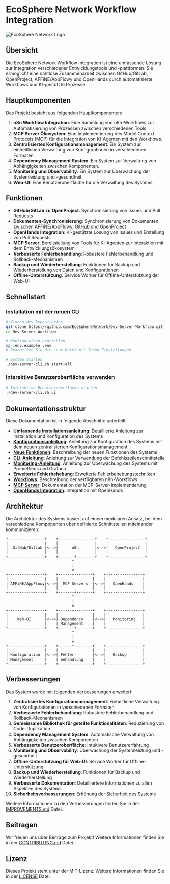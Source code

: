 # EcoSphere Network Workflow Integration

![EcoSphere Network Logo](/img/logo.png)

## Übersicht

Die EcoSphere Network Workflow Integration ist eine umfassende Lösung zur Integration verschiedener Entwicklungstools und -plattformen. Sie ermöglicht eine nahtlose Zusammenarbeit zwischen GitHub/GitLab, OpenProject, AFFiNE/AppFlowy und OpenHands durch automatisierte Workflows und KI-gestützte Prozesse.

## Hauptkomponenten

Das Projekt besteht aus folgenden Hauptkomponenten:

1. **n8n Workflow Integration**: Eine Sammlung von n8n-Workflows zur Automatisierung von Prozessen zwischen verschiedenen Tools.
2. **MCP Server Ökosystem**: Eine Implementierung des Model Context Protocols (MCP) für die Integration von KI-Agenten mit den Workflows.
3. **Zentralisiertes Konfigurationsmanagement**: Ein System zur einheitlichen Verwaltung von Konfigurationen in verschiedenen Formaten.
4. **Dependency Management System**: Ein System zur Verwaltung von Abhängigkeiten zwischen Komponenten.
5. **Monitoring und Observability**: Ein System zur Überwachung der Systemleistung und -gesundheit.
6. **Web-UI**: Eine Benutzeroberfläche für die Verwaltung des Systems.

## Funktionen

- **GitHub/GitLab zu OpenProject**: Synchronisierung von Issues und Pull Requests
- **Dokumenten-Synchronisierung**: Synchronisierung von Dokumenten zwischen AFFiNE/AppFlowy, GitHub und OpenProject
- **OpenHands Integration**: KI-gestützte Lösung von Issues und Erstellung von Pull Requests
- **MCP Server**: Bereitstellung von Tools für KI-Agenten zur Interaktion mit dem Entwicklungsökosystem
- **Verbesserte Fehlerbehandlung**: Robustere Fehlerbehandlung und Rollback-Mechanismen
- **Backup und Wiederherstellung**: Funktionen für Backup und Wiederherstellung von Daten und Konfigurationen
- **Offline-Unterstützung**: Service Worker für Offline-Unterstützung der Web-UI

## Schnellstart

### Installation mit der neuen CLI

```bash
# Klonen des Repositories
git clone https://github.com/EcoSphereNetwork/Dev-Server-Workflow.git
cd Dev-Server-Workflow

# Konfiguration einrichten
cp .env.example .env
# Bearbeiten Sie die .env-Datei mit Ihren Einstellungen

# System starten
./dev-server-cli.sh start-all
```

### Interaktive Benutzeroberfläche verwenden

```bash
# Interaktive Benutzeroberfläche starten
./dev-server-cli.sh ui
```

## Dokumentationsstruktur

Diese Dokumentation ist in folgende Abschnitte unterteilt:

- **[Umfassende Installationsanleitung](../installation/comprehensive-guide.md)**: Detaillierte Anleitung zur Installation und Konfiguration des Systems
- **[Konfigurationsanleitung](../configuration/index.md)**: Anleitung zur Konfiguration des Systems mit dem neuen zentralisierten Konfigurationsmanagement
- **[Neue Funktionen](../features/index.md)**: Beschreibung der neuen Funktionen des Systems
- **[CLI-Anleitung](../cli/index.md)**: Anleitung zur Verwendung der Befehlszeilenschnittstelle
- **[Monitoring-Anleitung](../monitoring/prometheus-exporter.md)**: Anleitung zur Überwachung des Systems mit Prometheus und Grafana
- **[Erweiterte Fehlerbehebung](../troubleshooting/advanced.md)**: Erweiterte Fehlerbehebungstechniken
- **[Workflows](Workflow-Integration.md)**: Beschreibung der verfügbaren n8n-Workflows
- **[MCP Server](MCP-Server-Implementation.md)**: Dokumentation der MCP-Server-Implementierung
- **[OpenHands Integration](MCP-OpenHands.md)**: Integration mit OpenHands

## Architektur

Die Architektur des Systems basiert auf einem modularen Ansatz, bei dem verschiedene Komponenten über definierte Schnittstellen miteinander kommunizieren:

```
+----------------+    +----------------+    +----------------+
|                |    |                |    |                |
|  GitHub/GitLab |<-->|      n8n       |<-->|   OpenProject  |
|                |    |                |    |                |
+----------------+    +-------+--------+    +----------------+
                             ^
                             |
                             v
+----------------+    +------+--------+    +----------------+
|                |    |               |    |                |
| AFFiNE/AppFlowy|<-->|  MCP Servers  |<-->|   OpenHands    |
|                |    |               |    |                |
+----------------+    +-------+-------+    +----------------+
                             ^
                             |
                             v
+----------------+    +------+--------+    +----------------+
|                |    |               |    |                |
|    Web-UI      |<-->| Dependency    |<-->|   Monitoring   |
|                |    | Management    |    |                |
+----------------+    +-------+-------+    +----------------+
                             ^
                             |
                             v
+----------------+    +------+--------+    +----------------+
|                |    |               |    |                |
| Konfiguration  |<-->| Fehler-       |<-->|   Backup       |
| Management     |    | behandlung    |    |                |
+----------------+    +---------------+    +----------------+
```

## Verbesserungen

Das System wurde mit folgenden Verbesserungen erweitert:

1. **Zentralisiertes Konfigurationsmanagement**: Einheitliche Verwaltung von Konfigurationen in verschiedenen Formaten
2. **Verbesserte Fehlerbehandlung**: Robustere Fehlerbehandlung und Rollback-Mechanismen
3. **Gemeinsame Bibliothek für geteilte Funktionalitäten**: Reduzierung von Code-Duplikation
4. **Dependency Management System**: Automatische Verwaltung von Abhängigkeiten zwischen Komponenten
5. **Verbesserte Benutzeroberfläche**: Intuitivere Benutzererfahrung
6. **Monitoring und Observability**: Überwachung der Systemleistung und -gesundheit
7. **Offline-Unterstützung für Web-UI**: Service Worker für Offline-Unterstützung
8. **Backup und Wiederherstellung**: Funktionen für Backup und Wiederherstellung
9. **Verbesserte Dokumentation**: Detailliertere Informationen zu allen Aspekten des Systems
10. **Sicherheitsverbesserungen**: Erhöhung der Sicherheit des Systems

Weitere Informationen zu den Verbesserungen finden Sie in der [IMPROVEMENTS.md](../IMPROVEMENTS.md) Datei.

## Beitragen

Wir freuen uns über Beiträge zum Projekt! Weitere Informationen finden Sie in der [CONTRIBUTING.md](https://github.com/EcoSphereNetwork/Dev-Server-Workflow/blob/main/CONTRIBUTING.md) Datei.

## Lizenz

Dieses Projekt steht unter der MIT-Lizenz. Weitere Informationen finden Sie in der [LICENSE](https://github.com/EcoSphereNetwork/Dev-Server-Workflow/blob/main/LICENSE) Datei.